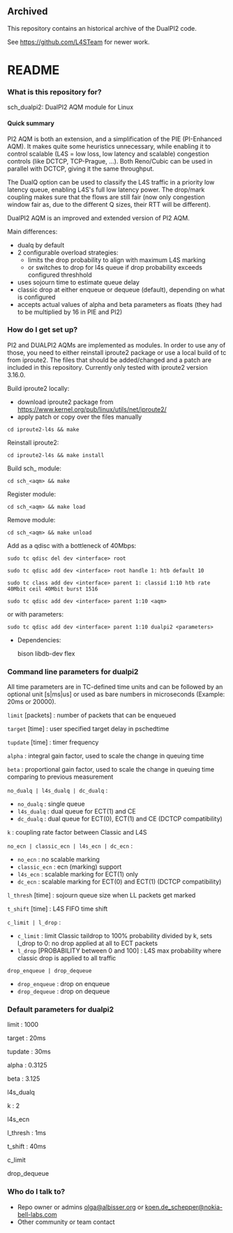 ## Archived ##

This repository contains an historical archive of the DualPI2 code.

See https://github.com/L4STeam for newer work.

# README #

### What is this repository for? ###

sch_dualpi2: DualPI2 AQM module for Linux

#### Quick summary ####
PI2 AQM is both an extension, and a simplification of the PIE (PI-Enhanced AQM). It makes quite some heuristics unnecessary, while enabling it to control scalable (L4S = low loss, low latency and scalable) congestion controls (like DCTCP, TCP-Prague, ...). Both Reno/Cubic can be used in parallel with DCTCP, giving it the same throughput.

The DualQ option can be used to classify the L4S traffic in a priority low latency queue, enabling L4S's full low latency power. The drop/mark coupling makes sure that the flows are still fair (now only congestion window fair as, due to the different Q sizes, their RTT will be different).

DualPI2 AQM is an improved and extended version of PI2 AQM.

Main differences:

  * dualq by default
  * 2 configurable overload strategies:
    * limits the drop probability to align with maximum L4S marking
    * or switches to drop for l4s queue if drop probability exceeds configured threshhold
  * uses sojourn time to estimate queue delay
  * classic drop at either enqueue or dequeue (default), depending on what is configured
  * accepts actual values of alpha and beta parameters as floats (they had to be multiplied by 16 in PIE and PI2)


### How do I get set up? ###

PI2 and DUALPI2 AQMs are implemented as modules. In order to use any of those, you need to either reinstall iproute2 package or use a local build of tc from iproute2. The files that should be added/changed and a patch are included in this repository. Currently only tested with iproute2 version 3.16.0.

Build iproute2 locally:
- download iproute2 package from https://www.kernel.org/pub/linux/utils/net/iproute2/
- apply patch or copy over the files manually

`cd iproute2-l4s && make`

Reinstall iproute2:

`cd iproute2-l4s && make install`

Build sch_<aqm> module:

`cd sch_<aqm> && make`

Register module:

`cd sch_<aqm> && make load`

Remove module:

`cd sch_<aqm> && make unload`

Add <aqm> as a qdisc with a bottleneck of 40Mbps:

`sudo tc qdisc del dev <interface> root`

`sudo tc qdisc add dev <interface> root handle 1: htb default 10`

`sudo tc class add dev <interface> parent 1: classid 1:10 htb rate 40Mbit ceil 40Mbit burst 1516`

`sudo tc qdisc add dev <interface> parent 1:10 <aqm>`

or with parameters:

`sudo tc qdisc add dev <interface> parent 1:10 dualpi2 <parameters>`

* Dependencies:

  bison libdb-dev flex


### Command line parameters for dualpi2 ###

All time parameters are in TC-defined time units and can be followed by an optional unit [s|ms|us] or used as bare numbers in microseconds (Example: 20ms or 20000).

`limit` [packets] : number of packets that can be enqueued

`target` [time] : user specified target delay in pschedtime

`tupdate` [time] : timer frequency

`alpha` : integral gain factor, used to scale the change in queuing time

`beta` : proportional gain factor, used to scale the change in queuing time comparing to previous measurement

`no_dualq | l4s_dualq | dc_dualq` :

  * `no_dualq` : single queue
  * `l4s_dualq` : dual queue for ECT(1) and CE
  * `dc_dualq` : dual queue for ECT(0), ECT(1) and CE (DCTCP compatibility)

`k` :	coupling rate factor between Classic and L4S

`no_ecn | classic_ecn | l4s_ecn | dc_ecn` :

  * `no_ecn` : no scalable marking
  * `classic_ecn` : ecn (marking) support
  * `l4s_ecn` : scalable marking for ECT(1) only
  * `dc_ecn` : scalable marking for ECT(0) and ECT(1) (DCTCP compatibility)

`l_thresh` [time] : sojourn queue size when LL packets get marked

`t_shift` [time] : L4S FIFO time shift

`c_limit | l_drop` :

  * `c_limit` : limit Classic taildrop to 100% probability divided by k, sets l_drop to 0: no drop applied at all to ECT packets
  * `l_drop` [PROBABILITY between 0 and 100] : L4S max probability where classic drop is applied to all traffic

`drop_enqueue | drop_dequeue`

  * `drop_enqueue` : drop on enqueue
  * `drop_dequeue` : drop on dequeue


### Default  parameters for dualpi2 ###

limit  : 1000

target : 20ms

tupdate	: 30ms

alpha :	0.3125

beta : 3.125

l4s_dualq

k :	2

l4s_ecn

l_thresh : 1ms

t_shift : 40ms

c_limit

drop_dequeue

### Who do I talk to? ###

* Repo owner or admins olga@albisser.org or koen.de_schepper@nokia-bell-labs.com
* Other community or team contact
